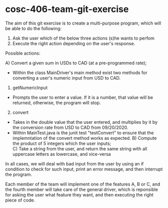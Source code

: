 # cosc-406-team-git-exercise

The aim of this git exercise is to create a multi-purpose program, which will be able to do the following: 

1) Ask the user which of the below three actions (s)he wants to perfom
2) Execute the right action depending on the user's response. 

Possible actions: 

A) Convert a given sum in USDs to CAD (at a pre-programmed rate); </br>
- Within the class MainDriver's main method exist two methods for converting a user's numeric input from USD to CAD.
1) getNumericInput 
- Prompts the user to enter a value. If it is a number, that value will be returned, otherwise, the program will stop.
2) convert
- Takes in the double value that the user entered, and multiplies by it by the conversion rate from USD to CAD from 09/20/2020.
- Within MainTest.java is the junit test "testConvert" to ensure that the implemntation of the convert method works as expected.
B) Compute the product of 5 integers which the user inputs; </br>
C) Take a string from the user, and return the same string with all uppercase letters as lowercase, and vice-versa </br>

In all cases, we will deal with bad input from the user by using an if condition to check for such input, print an error message, and then interrupt the program. 

Each member of the team will implement one of the features A, B or C, and the fourth member will take care of the general driver, which is reponsible for asking the user what feature they want, and then executing the right piece of code. 
